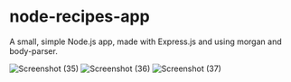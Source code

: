 ﻿# node-recipes-app

A small, simple Node.js app, made with Express.js and using morgan and body-parser.

![Screenshot (35)](https://user-images.githubusercontent.com/60205439/174451967-e29008ef-d166-4c54-87d5-c592a2ee7996.png)
![Screenshot (36)](https://user-images.githubusercontent.com/60205439/174451965-f45b0443-82c3-44b3-87ff-f30558acaddd.png)
![Screenshot (37)](https://user-images.githubusercontent.com/60205439/174451964-bce35bcc-d5c2-45a0-a59b-0a820b673963.png)
